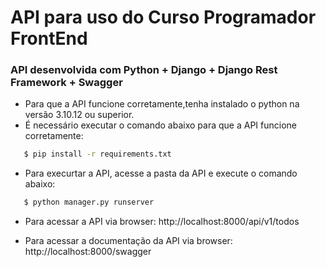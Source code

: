 # API para uso do Curso Programador FrontEnd

### API desenvolvida com Python + Django + Django Rest Framework + Swagger

 - Para que a API funcione corretamente,tenha instalado o python na versão 3.10.12 ou superior.
 - É necessário executar o comando abaixo para que a API funcione corretamente:
 
 ```bash
    $ pip install -r requirements.txt
 ```

 - Para execurtar a API, acesse a pasta da API e execute o comando abaixo:

 ```bash
    $ python manager.py runserver
 ```

 - Para acessar a API via browser: http://localhost:8000/api/v1/todos

 - Para acessar a documentação da API via browser: http://localhost:8000/swagger

